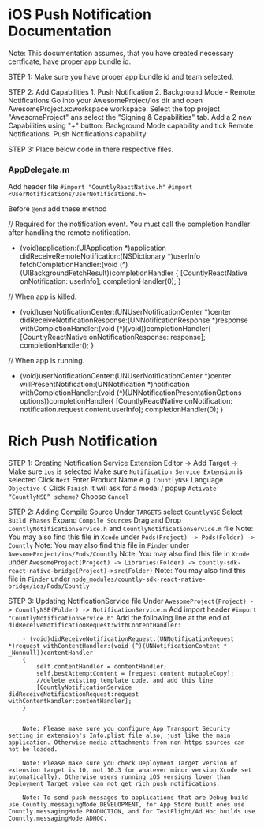 # iOS Push Notification Documentation

Note: This documentation assumes, that you have created necessary certficate, have proper app bundle id.

STEP 1: Make sure you have proper app bundle id and team selected.

STEP 2: Add Capabilities
       1. Push Notification
       2. Background Mode - Remote Notifications
        Go into your AwesomeProject/ios dir and open AwesomeProject.xcworkspace workspace. Select the top project "AwesomeProject" ans select the "Signing & Capabilities" tab. Add a 2 new Capabilities using "+" button:
        Background Mode capability and tick Remote Notifications.
        Push Notifications capability

STEP 3: Place below code in there respective files.

### AppDelegate.m

Add header file 
`#import "CountlyReactNative.h"`
`#import <UserNotifications/UserNotifications.h>`


Before `@end` add these method

// Required for the notification event. You must call the completion handler after handling the remote notification.
- (void)application:(UIApplication *)application didReceiveRemoteNotification:(NSDictionary *)userInfo fetchCompletionHandler:(void (^)(UIBackgroundFetchResult))completionHandler
{
  [CountlyReactNative onNotification: userInfo];
  completionHandler(0);
}

// When app is killed.
- (void)userNotificationCenter:(UNUserNotificationCenter *)center didReceiveNotificationResponse:(UNNotificationResponse *)response withCompletionHandler:(void (^)(void))completionHandler{
  [CountlyReactNative onNotificationResponse: response];
  completionHandler();
}

// When app is running.
- (void)userNotificationCenter:(UNUserNotificationCenter *)center willPresentNotification:(UNNotification *)notification withCompletionHandler:(void (^)(UNNotificationPresentationOptions options))completionHandler{
  [CountlyReactNative onNotification: notification.request.content.userInfo];
  completionHandler(0);
}


# Rich Push Notification

STEP 1: Creating Notification Service Extension
        Editor -> Add Target -> 
        Make sure `ios` is selected 
        Make sure `Notification Service Extension` is selected
        Click `Next`
        Enter Product Name e.g. `CountlyNSE`
        Language `Objective-C`
        Click `Finish`
        It will ask for a modal / popup `Activate “CountlyNSE” scheme?`
        Choose `Cancel`

STEP 2: Adding Compile Source
        Under `TARGETS` select `CountlyNSE`
        Select `Build Phases` 
        Expand `Compile Sources`
        Drag and Drop `CountlyNotificationService.h` and `CountlyNotificationService.m` file
        Note: You may also find this file in `Xcode` under `Pods(Project) -> Pods(Folder) -> Countly`
        Note: You may also find this file in `Finder` under `AwesomeProject/ios/Pods/Countly`
        Note: You may also find this file in `Xcode` under `AwesomeProject(Project) -> Libraries(Folder) -> countly-sdk-react-native-bridge(Project)->src(Folder)`
        Note: You may also find this file in `Finder` under `node_modules/countly-sdk-react-native-bridge/ios/Pods/Countly`

STEP 3: Updating NotificationService file
        Under `AwesomeProject(Project) -> CountlyNSE(Folder) -> NotificationService.m`
        Add import header `#import "CountlyNotificationService.h"`
        Add the following line at the end of `didReceiveNotificationRequest:withContentHandler:`
        
        - (void)didReceiveNotificationRequest:(UNNotificationRequest *)request withContentHandler:(void (^)(UNNotificationContent * _Nonnull))contentHandler
        {
            self.contentHandler = contentHandler;
            self.bestAttemptContent = [request.content mutableCopy];    
            //delete existing template code, and add this line
            [CountlyNotificationService didReceiveNotificationRequest:request withContentHandler:contentHandler];
        }
        

        Note: Please make sure you configure App Transport Security setting in extension's Info.plist file also, just like the main application. Otherwise media attachments from non-https sources can not be loaded.
        
        Note: Please make sure you check Deployment Target version of extension target is 10, not 10.3 (or whatever minor version Xcode set automatically). Otherwise users running iOS versions lower than Deployment Target value can not get rich push notifications.

        Note: To send push messages to applications that are Debug build use Countly.messagingMode.DEVELOPMENT, for App Store built ones use Countly.messagingMode.PRODUCTION, and for TestFlight/Ad Hoc builds use Countly.messagingMode.ADHOC.    